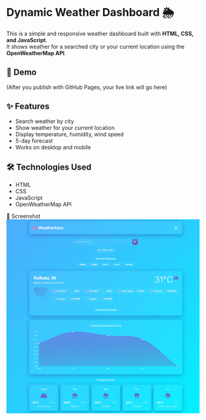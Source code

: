 # Dynamic Weather Dashboard 🌦️

This is a simple and responsive weather dashboard built with **HTML, CSS, and JavaScript**.  
It shows weather for a searched city or your current location using the **OpenWeatherMap API**.

## 🚀 Demo
(After you publish with GitHub Pages, your live link will go here)

## ✨ Features
- Search weather by city
- Show weather for your current location
- Display temperature, humidity, wind speed
- 5-day forecast
- Works on desktop and mobile

## 🛠️ Technologies Used
- HTML
- CSS
- JavaScript
- OpenWeatherMap API

📸 Screenshot
![Weather Dashboard Screenshot](https://github.com/janhvi1210/dynamic-weather-dashboard/blob/main/Screenshot.jpeg?raw=true)

